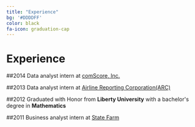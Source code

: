 ```yaml
---
title: "Experience"
bg: '#DDDDFF'
color: black
fa-icon: graduation-cap
---
```


# Experience

##2014
Data analyst intern at [comScore, Inc.](http://www.comscore.com/)

##2013
Data analyst intern at [Airline Reporting Corporation(ARC)](https://www.arccorp.com/index.jsp)

##2012
Graduated with Honor from **Liberty University** with a bachelor's degree in **Mathematics**

##2011
Business analyst intern at [State Farm](https://www.statefarm.com/)
